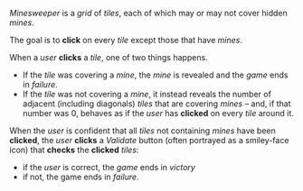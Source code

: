 *Minesweeper* is a *grid* of *tiles*, each of which may or may not cover hidden *mines*. 

The goal is to **click** on every *tile* except those that have *mines*. 

When a *user* **clicks** a *tile*, one of two things happens. 

+ If the *tile* was covering a *mine*, the *mine* is revealed and the *game* ends in *failure*.	
+ If the *tile* was not covering a *mine*, it instead reveals the number of adjacent (including diagonals) *tiles* that are covering *mines* – and, if that number was 0, behaves as if the *user* has **clicked** on every *tile* around it. 

When the *user* is confident that all *tiles* not containing *mines* have been **clicked**, the *user* **clicks** a *Validate* button (often portrayed as a smiley-face icon) that **checks** the **clicked** *tiles*: 

+ if the *user* is correct, the *game* ends in *victory*
+ if not, the game ends in *failure*.